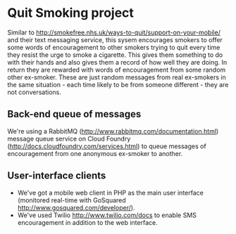 # Quit Smoking project

Similar to http://smokefree.nhs.uk/ways-to-quit/support-on-your-mobile/ and their text messaging service,
this sysem encourages smokers to offer some words of encouragement to other smokers trying to quit every time
they resist the urge to smoke a cigarette. This gives them something to do with their hands and also gives
them a record of how well they are doing. In return they are rewarded with words of encouragement from some
random other ex-smoker. These are just random messages from real ex-smokers in the same situation - each time
likely to be from someone different - they are not conversations.

## Back-end queue of messages
We're using a RabbitMQ (http://www.rabbitmq.com/documentation.html) message queue service on Cloud Foundry (http://docs.cloudfoundry.com/services.html) to queue messages of encouragement from one anonymous ex-smoker to another.

## User-interface clients
* We've got a mobile web client in PHP as the main user interface (monitored real-time with GoSquared <http://www.gosquared.com/developer/>).
* We've used Twilio <http://www.twilio.com/docs> to enable SMS encouragement in addition to the web interface.
